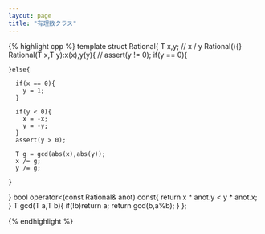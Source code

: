 ```yaml
---
layout: page
title: "有理数クラス"
---
```


{% highlight cpp %}
template<typename T> struct Rational{
  T x,y; // x / y
  Rational(){}
  Rational(T x,T y):x(x),y(y){
    // assert(y != 0);
    if(y == 0){
      
    }else{

      if(x == 0){
        y = 1;
      }

      if(y < 0){
        x = -x;
        y = -y;
      }
      assert(y > 0);
      
      T g = gcd(abs(x),abs(y));
      x /= g;
      y /= g;

    }
  }
  bool operator<(const Rational& anot) const{
    return x * anot.y < y * anot.x;
  }
  T gcd(T a,T b){
    if(!b)return a;
    return gcd(b,a%b);
  }
};

{% endhighlight %}
